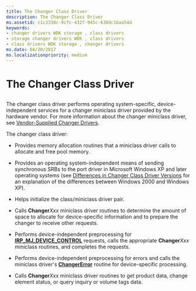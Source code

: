 ```yaml
---
title: The Changer Class Driver
description: The Changer Class Driver
ms.assetid: c1c2330c-9cfc-432f-945c-630dc16aa54d
keywords:
- changer drivers WDK storage , class drivers
- storage changer drivers WDK , class drivers
- class drivers WDK storage , changer drivers
ms.date: 04/20/2017
ms.localizationpriority: medium
---
```


# The Changer Class Driver


## <span id="ddk_the_changer_class_driver_kg"></span><span id="DDK_THE_CHANGER_CLASS_DRIVER_KG"></span>


The changer class driver performs operating system-specific, device-independent services for a changer miniclass driver provided by the hardware vendor. For more information about the changer miniclass driver, see [Vendor-Supplied Changer Drivers](vendor-supplied-changer-drivers.md).

The changer class driver:

-   Provides memory allocation routines that a miniclass driver calls to allocate and free pool memory.

-   Provides an operating system-independent means of sending synchronous SRBs to the port driver in Microsoft Windows XP and later operating systems (see [Differences in Changer Class Driver Versions](differences-in-changer-class-driver-versions.md) for an explanation of the differences between Windows 2000 and Windows XP).

-   Helps initialize the class/miniclass driver pair.

-   Calls **Changer***Xxx* miniclass driver routines to determine the amount of space to allocate for device-specific information and to prepare the changer to receive other requests.

-   Performs device-independent preprocessing for [**IRP\_MJ\_DEVICE\_CONTROL**](https://docs.microsoft.com/windows-hardware/drivers/kernel/irp-mj-device-control) requests, calls the appropriate **Changer***Xxx* miniclass routines, and completes the requests.

-   Performs device-independent preprocessing for errors and calls the miniclass driver's [**ChangerError**](https://docs.microsoft.com/windows-hardware/drivers/ddi/mcd/nf-mcd-changererror) routine for device-specific processing.

-   Calls **Changer***Xxx* miniclass driver routines to get product data, change element status, or query inquiry or volume tags data.

 

 




